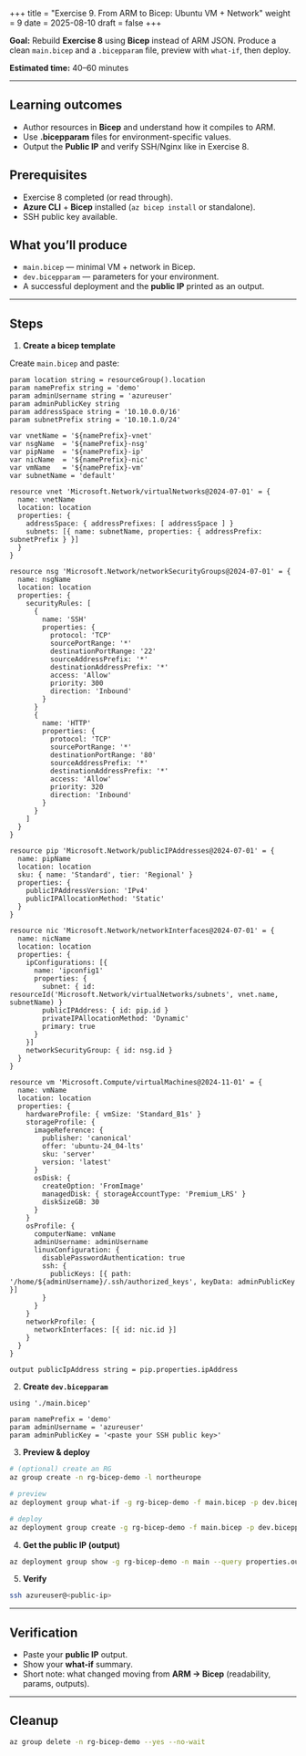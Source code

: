 +++
title = "Exercise 9. From ARM to Bicep: Ubuntu VM + Network"
weight = 9
date = 2025-08-10
draft = false
+++

**Goal:** Rebuild **Exercise 8** using **Bicep** instead of ARM JSON. Produce a clean `main.bicep` and a `.bicepparam` file, preview with `what-if`, then deploy.

**Estimated time:** 40–60 minutes

---

## Learning outcomes
- Author resources in **Bicep** and understand how it compiles to ARM.
- Use **.bicepparam** files for environment-specific values.
- Output the **Public IP** and verify SSH/Nginx like in Exercise 8.

## Prerequisites
- Exercise 8 completed (or read through).
- **Azure CLI** + **Bicep** installed (`az bicep install` or standalone).
- SSH public key available.

## What you’ll produce
- `main.bicep` — minimal VM + network in Bicep.
- `dev.bicepparam` — parameters for your environment.
- A successful deployment and the **public IP** printed as an output.

---

## Steps

1) **Create a bicep template**

Create `main.bicep` and paste:
```bicep
param location string = resourceGroup().location
param namePrefix string = 'demo'
param adminUsername string = 'azureuser'
param adminPublicKey string
param addressSpace string = '10.10.0.0/16'
param subnetPrefix string = '10.10.1.0/24'

var vnetName = '${namePrefix}-vnet'
var nsgName  = '${namePrefix}-nsg'
var pipName  = '${namePrefix}-ip'
var nicName  = '${namePrefix}-nic'
var vmName   = '${namePrefix}-vm'
var subnetName = 'default'

resource vnet 'Microsoft.Network/virtualNetworks@2024-07-01' = {
  name: vnetName
  location: location
  properties: {
    addressSpace: { addressPrefixes: [ addressSpace ] }
    subnets: [{ name: subnetName, properties: { addressPrefix: subnetPrefix } }]
  }
}

resource nsg 'Microsoft.Network/networkSecurityGroups@2024-07-01' = {
  name: nsgName
  location: location
  properties: {
    securityRules: [
      {
        name: 'SSH'
        properties: {
          protocol: 'TCP'
          sourcePortRange: '*'
          destinationPortRange: '22'
          sourceAddressPrefix: '*'
          destinationAddressPrefix: '*'
          access: 'Allow'
          priority: 300
          direction: 'Inbound'
        }
      }
      {
        name: 'HTTP'
        properties: {
          protocol: 'TCP'
          sourcePortRange: '*'
          destinationPortRange: '80'
          sourceAddressPrefix: '*'
          destinationAddressPrefix: '*'
          access: 'Allow'
          priority: 320
          direction: 'Inbound'
        }
      }
    ]
  }
}

resource pip 'Microsoft.Network/publicIPAddresses@2024-07-01' = {
  name: pipName
  location: location
  sku: { name: 'Standard', tier: 'Regional' }
  properties: {
    publicIPAddressVersion: 'IPv4'
    publicIPAllocationMethod: 'Static'
  }
}

resource nic 'Microsoft.Network/networkInterfaces@2024-07-01' = {
  name: nicName
  location: location
  properties: {
    ipConfigurations: [{
      name: 'ipconfig1'
      properties: {
        subnet: { id: resourceId('Microsoft.Network/virtualNetworks/subnets', vnet.name, subnetName) }
        publicIPAddress: { id: pip.id }
        privateIPAllocationMethod: 'Dynamic'
        primary: true
      }
    }]
    networkSecurityGroup: { id: nsg.id }
  }
}

resource vm 'Microsoft.Compute/virtualMachines@2024-11-01' = {
  name: vmName
  location: location
  properties: {
    hardwareProfile: { vmSize: 'Standard_B1s' }
    storageProfile: {
      imageReference: {
        publisher: 'canonical'
        offer: 'ubuntu-24_04-lts'
        sku: 'server'
        version: 'latest'
      }
      osDisk: {
        createOption: 'FromImage'
        managedDisk: { storageAccountType: 'Premium_LRS' }
        diskSizeGB: 30
      }
    }
    osProfile: {
      computerName: vmName
      adminUsername: adminUsername
      linuxConfiguration: {
        disablePasswordAuthentication: true
        ssh: {
          publicKeys: [{ path: '/home/${adminUsername}/.ssh/authorized_keys', keyData: adminPublicKey }]
        }
      }
    }
    networkProfile: {
      networkInterfaces: [{ id: nic.id }]
    }
  }
}

output publicIpAddress string = pip.properties.ipAddress
```

2) **Create `dev.bicepparam`**
```bicep
using './main.bicep'

param namePrefix = 'demo'
param adminUsername = 'azureuser'
param adminPublicKey = '<paste your SSH public key>'
```

3) **Preview & deploy**
```bash
# (optional) create an RG
az group create -n rg-bicep-demo -l northeurope

# preview
az deployment group what-if -g rg-bicep-demo -f main.bicep -p dev.bicepparam

# deploy
az deployment group create -g rg-bicep-demo -f main.bicep -p dev.bicepparam
```

4) **Get the public IP (output)**
```bash
az deployment group show -g rg-bicep-demo -n main --query properties.outputs.publicIpAddress.value -o tsv
```

5) **Verify**
```bash
ssh azureuser@<public-ip>
```

---

## Verification
- Paste your **public IP** output.
- Show your **what-if** summary.
- Short note: what changed moving from **ARM → Bicep** (readability, params, outputs).

---

## Cleanup
```bash
az group delete -n rg-bicep-demo --yes --no-wait
```
